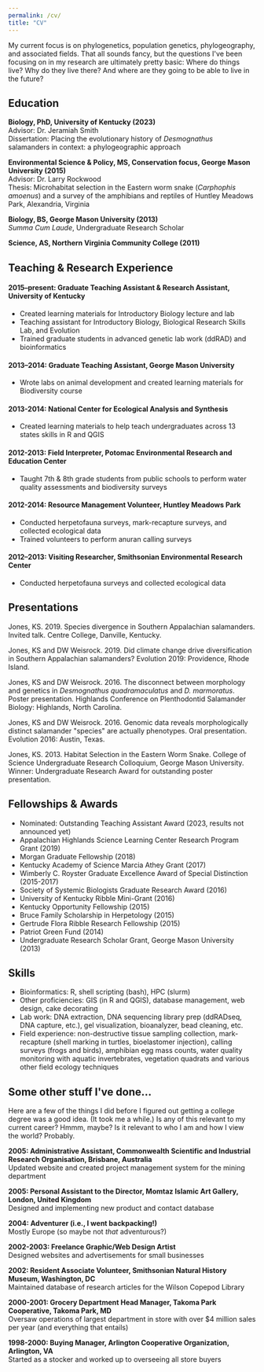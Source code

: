 ```yaml
---
permalink: /cv/
title: "CV"
---
```


My current focus is on phylogenetics, population genetics, phylogeography, and associated fields. That all sounds fancy, but the questions I've been focusing on in my research are ultimately pretty basic: Where do things live? Why do they live there? And where are they going to be able to live in the future? 

## Education

**Biology, PhD, University of Kentucky (2023)** \
Advisor: Dr. Jeramiah Smith \
Dissertation: Placing the evolutionary history of *Desmognathus* salamanders in context: a phylogeographic approach

**Environmental Science & Policy, MS, Conservation focus, George Mason University (2015)** \
Advisor: Dr. Larry Rockwood \
Thesis: Microhabitat selection in the Eastern worm snake (*Carphophis amoenus*) and a survey of the amphibians and reptiles of Huntley Meadows Park, Alexandria, Virginia

**Biology, BS, George Mason University (2013)** \
*Summa Cum Laude*, Undergraduate Research Scholar

**Science, AS, Northern Virginia Community College (2011)** 


## Teaching & Research Experience

#### 2015–present: Graduate Teaching Assistant & Research Assistant, University of Kentucky
- Created learning materials for Introductory Biology lecture and lab 
- Teaching assistant for Introductory Biology, Biological Research Skills Lab, and Evolution
- Trained graduate students in advanced genetic lab work (ddRAD) and bioinformatics

#### 2013–2014: Graduate Teaching Assistant, George Mason University
- Wrote labs on animal development and created learning materials for Biodiversity course

#### 2013-2014: National Center for Ecological Analysis and Synthesis
- Created learning materials to help teach undergraduates across 13 states skills in R and QGIS

#### 2012-2013: Field Interpreter, Potomac Environmental Research and Education Center
- Taught 7th & 8th grade students from public schools to perform water quality assessments and biodiversity surveys

#### 2012-2014: Resource Management Volunteer, Huntley Meadows Park
- Conducted herpetofauna surveys, mark-recapture surveys, and collected ecological data
- Trained volunteers to perform anuran calling surveys

#### 2012–2013: Visiting Researcher, Smithsonian Environmental Research Center
- Conducted herpetofauna surveys and collected ecological data


## Presentations

Jones, KS. 2019. Species divergence in Southern Appalachian salamanders. Invited talk. Centre College, Danville, Kentucky.

Jones, KS and DW Weisrock. 2019. Did climate change drive diversification in Southern Appalachian 	salamanders? Evolution 2019: Providence, Rhode Island.

Jones, KS and DW Weisrock. 2016. The disconnect between morphology and genetics in *Desmognathus quadramaculatus* and *D. marmoratus*. Poster presentation. Highlands Conference on Plenthodontid Salamander Biology: Highlands, North Carolina.

Jones, KS and DW Weisrock. 2016. Genomic data reveals morphologically distinct salamander "species" are actually phenotypes. Oral presentation. Evolution 2016: Austin, Texas.

Jones, KS. 2013. Habitat Selection in the Eastern Worm Snake. College of Science Undergraduate Research Colloquium, George Mason University. Winner: Undergraduate Research Award for outstanding poster presentation.


## Fellowships & Awards

- Nominated: Outstanding Teaching Assistant Award (2023, results not announced yet)
- Appalachian Highlands Science Learning Center Research Program Grant (2019)
- Morgan Graduate Fellowship (2018)
- Kentucky Academy of Science Marcia Athey Grant (2017)
- Wimberly C. Royster Graduate Excellence Award of Special Distinction (2015-2017)
- Society of Systemic Biologists Graduate Research Award (2016)
- University of Kentucky Ribble Mini-Grant (2016)
- Kentucky Opportunity Fellowship (2015)
- Bruce Family Scholarship in Herpetology (2015)
- Gertrude Flora Ribble Research Fellowship (2015)	
- Patriot Green Fund (2014)
- Undergraduate Research Scholar Grant, George Mason University (2013)

## Skills

- Bioinformatics: R, shell scripting (bash), HPC (slurm)
- Other proficiencies: GIS (in R and QGIS), database management, web design, cake decorating
- Lab work: DNA extraction, DNA sequencing library prep (ddRADseq, DNA capture, etc.), gel visualization, bioanalyzer, bead cleaning, etc.
- Field experience: non-destructive tissue sampling collection, mark-recapture (shell marking in turtles, bioelastomer injection), calling surveys (frogs and birds), amphibian egg mass counts, water quality monitoring with aquatic invertebrates, vegetation quadrats and various other field ecology techniques

## Some other stuff I've done...

Here are a few of the things I did before I figured out getting a college degree was a good idea. (It took me a while.) Is any of this relevant to my current career? Hmmm, maybe? Is it relevant to who I am and how I view the world? Probably.

**2005: Administrative Assistant, Commonwealth Scientific and Industrial Research Organisation, Brisbane, Australia**  \
Updated website and created project management system for the mining department

**2005: Personal Assistant to the Director, Momtaz Islamic Art Gallery, London, United Kingdom** \
Designed and implementing new product and contact database

**2004: Adventurer (i.e., I went backpacking!)**  \
Mostly Europe (so maybe not *that* adventurous?)

**2002-2003: Freelance Graphic/Web Design Artist**  \
Designed websites and advertisements for small businesses

**2002: Resident Associate Volunteer, Smithsonian Natural History Museum, Washington, DC**  \
Maintained database of research articles for the Wilson Copepod Library 

**2000-2001: Grocery Department Head Manager, Takoma Park Cooperative, Takoma Park, MD**  \
Oversaw operations of largest department in store with over $4 million sales per year (and everything that entails)

**1998-2000: Buying Manager, Arlington Cooperative Organization, Arlington, VA**  \
Started as a stocker and worked up to overseeing all store buyers



